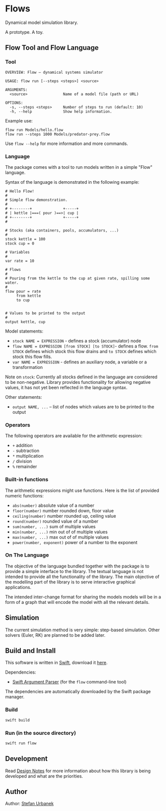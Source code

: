 # Flows

Dynamical model simulation library.

A prototype. A toy.


## Flow Tool and Flow Language

### Tool

```
OVERVIEW: Flow – dynamical systems simulator

USAGE: flow run [--steps <steps>] <source>

ARGUMENTS:
  <source>                Name of a model file (path or URL)

OPTIONS:
  -s, --steps <steps>     Number of steps to run (default: 10)
  -h, --help              Show help information.
```

Example use:

```
flow run Models/hello.flow
flow run --steps 1000 Models/predator-prey.flow
```

Use `flow --help` for more information and more commands.

### Language

The package comes with a tool to run models written in a simple "Flow" language.

Syntax of the language is demonstrated in the following example:

```
# Hello Flow!
#
# Simple flow demonstration.
#
# +--------+              +-----+
# | kettle |===( pour )==>| cup |
# +--------+              +-----+
#

# Stocks (aka containers, pools, accumulators, ...)
#
stock kettle = 100
stock cup = 0

# Variables
#
var rate = 10

# Flows
#
# Pouring from the kettle to the cup at given rate, spilling some water.
#
flow pour = rate
     from kettle
     to cup


# Values to be printed to the output
#
output kettle, cup
```

Model statements:

- ``stock NAME = EXPRESSION`` - defines a stock (accumulator) node
- ``flow NAME = EXPRESSION [from STOCK] [to STOCK]``- defines a flow.
    ``from STOCK`` defines which stock this flow drains and ``to STOCK`` defines
    which stock this flow fills.
- ``var NAME = EXPRESSION`` - defines an auxiliary node, a variable or
    a transformation

Note on `stock`: Currently all stocks defined in the language are considered to
be non-negative. Library provides functionality for allowing negative values, it
has not yet been reflected in the language syntax.


Other statements:

- ``output NAME, ...`` – list of nodes which values are to be printed to the
  output
  
  
### Operators

The following operators are available for the arithmetic expression:

- `+` addition
- `-` subtraction
- `*` multiplication
- `/` division
- `%` remainder

  
### Built-in functions

The arithmetic expressions might use functions. Here is the list of provided
numeric functions:

- `abs(number)` absolute value of a number
- `floor(number)` number rounded down, floor value
- `ceiling(number)` number rounded up, ceiling value
- `round(number)` rounded value of a number
- `sum(number, ...)` sum of multiple values
- `min(number, ...)` min out of of multiple values
- `max(number, ...)` max out of of multiple values
- `power(number, exponent)` power of a number to the exponent
 
### On The Language

The objective of the language bundled together with the package is to provide a
simple interface to the library. The textual language is not intended to provide
all the functionality of the library. The main objective of the modelling part
of the library is to serve interactive graphical applications.

The intended inter-change format for sharing the models models will be in a
form of a graph that will encode the model with all the relevant details.


## Simulation

The current simulation method is very simple: step-based simulation. Other
solvers (Euler, RK) are planned to be added later.


## Build and Install

This software is written in [Swift](https://www.swift.org/), download it [here](https://www.swift.org/download/).

Dependencies:

- [Swift Argument Parser](https://github.com/apple/swift-argument-parser)
  (for the `flow` command-line tool)

The dependencies are automatically downloaded by the Swift package manager.


### Build

```sh
swift build
```


### Run (in the source directory)

```sh
swift run flow
```


## Development

Read [Design Notes](DESIGN.md) for more information about how this library
is being developed and what are the priorities.


## Author

Author: [Stefan Urbanek](mailto:stefan.urbanek@gmail.com)
